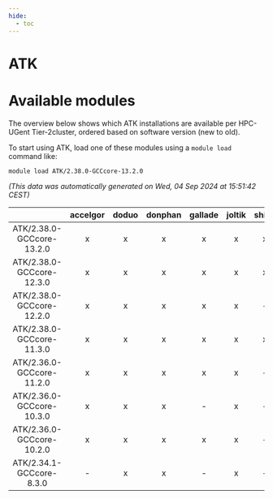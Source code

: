 ```yaml
---
hide:
  - toc
---
```


ATK
===

# Available modules


The overview below shows which ATK installations are available per HPC-UGent Tier-2cluster, ordered based on software version (new to old).

To start using ATK, load one of these modules using a `module load` command like:

```shell
module load ATK/2.38.0-GCCcore-13.2.0
```

*(This data was automatically generated on Wed, 04 Sep 2024 at 15:51:42 CEST)*  

| |accelgor|doduo|donphan|gallade|joltik|shinx|skitty|
| :---: | :---: | :---: | :---: | :---: | :---: | :---: | :---: |
|ATK/2.38.0-GCCcore-13.2.0|x|x|x|x|x|x|x|
|ATK/2.38.0-GCCcore-12.3.0|x|x|x|x|x|x|x|
|ATK/2.38.0-GCCcore-12.2.0|x|x|x|x|x|-|x|
|ATK/2.38.0-GCCcore-11.3.0|x|x|x|x|x|x|x|
|ATK/2.36.0-GCCcore-11.2.0|x|x|x|x|x|-|x|
|ATK/2.36.0-GCCcore-10.3.0|x|x|x|-|x|-|x|
|ATK/2.36.0-GCCcore-10.2.0|x|x|x|x|x|-|x|
|ATK/2.34.1-GCCcore-8.3.0|-|x|x|-|x|-|x|
